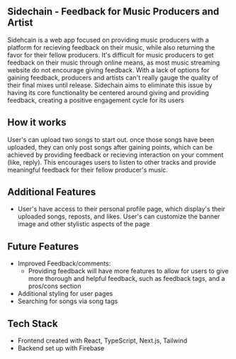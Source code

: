 ## Sidechain - Feedback for Music Producers and Artist

Sidehcain is a web app focused on providing music producers with a platform for recieving feedback on their music, while also returning the favor for their fellow producers. It's difficult for music producers to get feedback on their music through online means, as most music streaming website do not encourage giving feedback. With a lack of options for gaining feedback, producers and artists can't really gauge the quality of their final mixes until release. Sidechain aims to eliminate this issue by having its core functionality be centered around giving and providing feedback, creating a positive engagement cycle for its users

## How it works

User's can upload two songs to start out. once those songs have been uploaded, they can only post songs after gaining points, which can be achieved by providing feedback or recieving interaction on your comment (like, reply). This encourages users to listen to other tracks and provide meaningful feedback for their fellow producer's music.

## Additional Features

* User's have access to their personal profile page, which display's their uploaded songs, reposts, and likes. User's can customize the banner image and other stylistic aspects of the page

## Future Features

* Improved Feedback/comments:
  * Providing feedback will have more features to allow for users to give more thorough and helpful feedback, such as feedback tags, and a pros/cons section
* Additional styling for user pages
* Searching for songs via song tags

## Tech Stack

* Frontend created with React, TypeScript, Next.js, Tailwind
* Backend set up with Firebase
